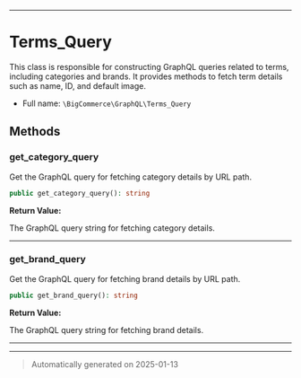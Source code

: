 ***

# Terms_Query

This class is responsible for constructing GraphQL queries related to terms,
including categories and brands. It provides methods to fetch term details
such as name, ID, and default image.



* Full name: `\BigCommerce\GraphQL\Terms_Query`




## Methods


### get_category_query

Get the GraphQL query for fetching category details by URL path.

```php
public get_category_query(): string
```









**Return Value:**

The GraphQL query string for fetching category details.




***

### get_brand_query

Get the GraphQL query for fetching brand details by URL path.

```php
public get_brand_query(): string
```









**Return Value:**

The GraphQL query string for fetching brand details.




***


***
> Automatically generated on 2025-01-13
